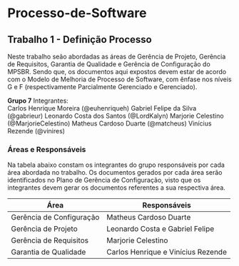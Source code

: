 # Processo-de-Software
## Trabalho 1 - Definição Processo
Neste trabalho seão abordadas as áreas de Gerência de Projeto, Gerência de Requisitos, Garantia de Qualidade e Gerência de Configuração do MPSBR. Sendo que, os documentos aqui expostos devem estar de acordo com o Modelo de Melhoria de Processo de Software, com ênfase nos níveis G e F (respectivamente Parcialmente Gerenciado e Gerenciado).

**Grupo 7**
Integrantes:  
  Carlos Henrique Moreira (@euhenriqueh)
  Gabriel Felipe da Silva (@gabrieur)
  Leonardo Costa dos Santos (@LordKalyn)
  Marjorie Celestino (@MarjorieCelestino)
  Matheus Cardoso Duarte (@matcheus)
  Vinícius Rezende (@vinires)
  
  ### Áreas e Responsáveis
  Na tabela abaixo constam os integrantes do grupo responsáveis por cada área abordada no trabalho. Os documentos gerados por cada área serão identificados no Plano de Gerência de Configuração, visto que os integrantes devem gerar os documentos referentes a sua respectiva área.
  
  **Área** | **Responsáveis**
  ---------|-----------------
  Gerência de Configuração | Matheus Cardoso Duarte
  Gerência de Projeto | Leonardo Costa e Gabriel Felipe
  Gerência de Requisitos | Marjorie Celestino
  Garantia de Qualidade | Carlos Henrique e Vinícius Rezende


